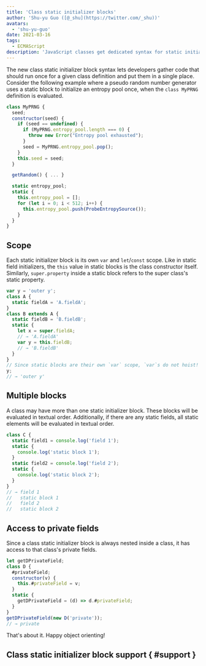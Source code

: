 ```yaml
---
title: 'Class static initializer blocks'
author: 'Shu-yu Guo ([@_shu](https://twitter.com/_shu))'
avatars:
  - 'shu-yu-guo'
date: 2021-03-16
tags:
  - ECMAScript
description: 'JavaScript classes get dedicated syntax for static initialization.'
---
```

The new class static initializer block syntax lets developers gather code that should run once for a given class definition and put them in a single place. Consider the following example where a pseudo random number generator uses a static block to initialize an entropy pool once, when the `class MyPRNG` definition is evaluated.

```js
class MyPRNG {
  seed;
  constructor(seed) {
    if (seed == undefined) {
      if (MyPRNG.entropy_pool.length === 0) {
        throw new Error("Entropy pool exhausted");
      }
      seed = MyPRNG.entropy_pool.pop();
    }
    this.seed = seed;
  }

  getRandom() { ... }

  static entropy_pool;
  static {
    this.entropy_pool = [];
    for (let i = 0; i < 512; i++) {
      this.entropy_pool.push(ProbeEntropySource());
    }
  }
}
```

## Scope

Each static initializer block is its own `var` and `let`/`const` scope. Like in static field initializers, the `this` value in static blocks is the class constructor itself. Similarly, `super.property` inside a static block refers to the super class's static property.

```js
var y = 'outer y';
class A {
  static fieldA = 'A.fieldA';
}
class B extends A {
  static fieldB = 'B.fieldB';
  static {
    let x = super.fieldA;
    // → 'A.fieldA'
    var y = this.fieldB;
    // → 'B.fieldB'
  }
}
// Since static blocks are their own `var` scope, `var`s do not hoist!
y;
// → 'outer y'
```

## Multiple blocks

A class may have more than one static initializer block. These blocks will be evaluated in textual order. Additionally, if there are any static fields, all static elements will be evaluated in textual order. 

```js
class C {
  static field1 = console.log('field 1');
  static {
    console.log('static block 1');
  }
  static field2 = console.log('field 2');
  static {
    console.log('static block 2');
  }
}
// → field 1
//   static block 1
//   field 2
//   static block 2
```

## Access to private fields

Since a class static initializer block is always nested inside a class, it has access to that class's private fields.

```js
let getDPrivateField;
class D {
  #privateField;
  constructor(v) {
    this.#privateField = v;
  }
  static {
    getDPrivateField = (d) => d.#privateField;
  }
}
getDPrivateField(new D('private'));
// → private
```

That's about it. Happy object orienting!

## Class static initializer block support { #support }

<feature-support chrome="91 https://bugs.chromium.org/p/v8/issues/detail?id=11375"
                 firefox="no"
                 safari="no"
                 nodejs="no"
                 babel="no"></feature-support>

